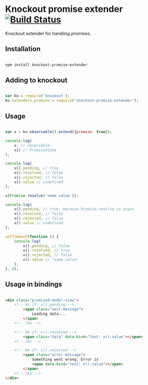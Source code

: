 # Knockout promise extender [![Build Status](https://travis-ci.org/skyh/knockout-promise-extender.svg?branch=master)](https://travis-ci.org/skyh/knockout-promise-extender)

Knockout extender for handling promises.

## Installation

```sh

npm install knockout-promise-extender

```

## Adding to knockout

```js

var ko = require('knockout');
ko.extenders.promise = require('knockout-promise-extender');

```

## Usage

```js

var x = ko.observable().extend({promise: true});

console.log(
    x, // observable
    x() // PromiseState
);

console.log(
    x().pending, // true
    x().resolved, // false
    x().rejected, // false
    x().value // undefined
);

x(Promise.resolve('some value'));

console.log(
    x().pending, // true, because Promise.resolve is async
    x().resolved, // false
    x().rejected, // false
    x().value // undefined
);

setTimeout(function () {
    console.log(
        x().pending, // false
        x().resolved, // true
        x().rejected, // false
        x().value // "some value"
    );
}, 0);

```

## Usage in bindings

```html

<div class="promised-model-view">
    <!-- ko if: x().pending -->
        <span class="wait-message">
            Loading data...
        </span>
    <!-- /ko -->

    <!-- ko if: x().resolved -->
        <span class="data" data-bind="text: x().value"></span>
    <!-- /ko -->

    <!-- ko if: x().rejected -->
        <span class="error-message">
            Something went wrong. Error is
            <span data-bind="text: x().value"></span>
        </span>
    <!-- /ko -->
</div>

```


